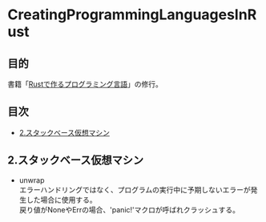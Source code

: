 # CreatingProgrammingLanguagesInRust

## 目的

書籍「[Rustで作るプログラミング言語](https://www.amazon.co.jp/Rust%E3%81%A7%E4%BD%9C%E3%82%8B%E3%83%97%E3%83%AD%E3%82%B0%E3%83%A9%E3%83%9F%E3%83%B3%E3%82%B0%E8%A8%80%E8%AA%9E-%E2%80%94%E2%80%94-%E3%82%B3%E3%83%B3%E3%83%91%E3%82%A4%E3%83%A9%EF%BC%8F%E3%82%A4%E3%83%B3%E3%82%BF%E3%83%97%E3%83%AA%E3%82%BF%E3%81%AE%E5%9F%BA%E7%A4%8E%E3%81%8B%E3%82%89%E3%83%97%E3%83%AD%E3%82%B0%E3%83%A9%E3%83%9F%E3%83%B3%E3%82%B0%E8%A8%80%E8%AA%9E%E3%81%AE%E6%96%B0%E6%BD%AE%E6%B5%81%E3%81%BE%E3%81%A7-%E4%BD%90%E4%B9%85%E7%94%B0-%E6%98%8C%E5%8D%9A/dp/4297141922)」の修行。

## 目次

- [2.スタックベース仮想マシン](#2.スタックベース仮想マシン)

## 2.スタックベース仮想マシン

- unwrap  
エラーハンドリングではなく、プログラムの実行中に予期しないエラーが発生した場合に使用する。  
戻り値がNoneやErrの場合、'panic!'マクロが呼ばれクラッシュする。
